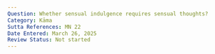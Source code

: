 ```yaml
---
Question: Whether sensual indulgence requires sensual thoughts?
Category: Kāma
Sutta References: MN 22
Date Entered: March 26, 2025
Review Status: Not started
---
```

